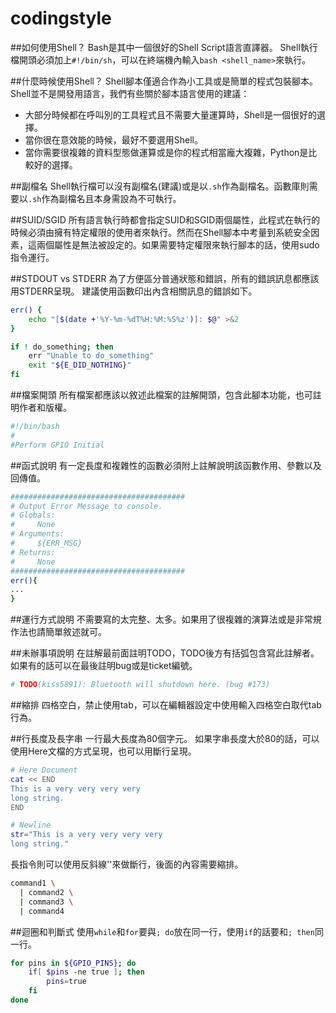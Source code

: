 # codingstyle

##如何使用Shell？
Bash是其中一個很好的Shell Script語言直譯器。
Shell執行檔開頭必須加上`#!/bin/sh`，可以在終端機內輸入`bash <shell_name>`來執行。

##什麼時候使用Shell？
Shell腳本僅適合作為小工具或是簡單的程式包裝腳本。
Shell並不是開發用語言，我們有些關於腳本語言使用的建議：
- 大部分時候都在呼叫別的工具程式且不需要大量運算時，Shell是一個很好的選擇。
- 當你很在意效能的時候，最好不要選用Shell。
- 當你需要很複雜的資料型態做運算或是你的程式相當龐大複雜，Python是比較好的選擇。

##副檔名
Shell執行檔可以沒有副檔名(建議)或是以`.sh`作為副檔名。函數庫則需要以`.sh`作為副檔名且本身需設為不可執行。

##SUID/SGID
所有語言執行時都會指定SUID和SGID兩個屬性，此程式在執行的時候必須由擁有特定權限的使用者來執行。然而在Shell腳本中考量到系統安全因素，這兩個屬性是無法被設定的。如果需要特定權限來執行腳本的話，使用sudo指令運行。

##STDOUT vs STDERR
為了方便區分普通狀態和錯誤，所有的錯誤訊息都應該用STDERR呈現。
建議使用函數印出內含相關訊息的錯誤如下。

```sh
err() {
    echo "[$(date +'%Y-%m-%dT%H:%M:%S%z')]: $@" >&2
}

if ! do_something; then
    err "Unable to do_something"
    exit "${E_DID_NOTHING}"
fi
```

##檔案開頭
所有檔案都應該以敘述此檔案的註解開頭，包含此腳本功能，也可註明作者和版權。

```sh
#!/bin/bash
#
#Perform GPIO Initial
```

##函式說明
有一定長度和複雜性的函數必須附上註解說明該函數作用、參數以及回傳值。

```sh
#######################################
# Output Error Message to console.
# Globals:
#     None
# Arguments:
#     ${ERR_MSG}
# Returns:
#     None
#######################################
err(){
...
}
```

##運行方式說明
不需要寫的太完整、太多。如果用了很複雜的演算法或是非常規作法也請簡單敘述就可。

##未辦事項說明
在註解最前面註明TODO，TODO後方有括弧包含寫此註解者。如果有的話可以在最後註明bug或是ticket編號。

```sh
# TODO(kiss5891): Bluetooth will shutdown here. (bug #173)
```

##縮排
四格空白，禁止使用tab，可以在編輯器設定中使用輸入四格空白取代tab行為。

##行長度及長字串
一行最大長度為80個字元。
如果字串長度大於80的話，可以使用Here文檔的方式呈現，也可以用斷行呈現。

```sh
# Here Document
cat << END
This is a very very very very
long string.
END

# Newline
str="This is a very very very very
long string."
```

長指令則可以使用反斜線'\'來做斷行，後面的內容需要縮排。

```sh
command1 \
  | command2 \
  | command3 \
  | command4
```

##迴圈和判斷式
使用`while`和`for`要與`; do`放在同一行，使用`if`的話要和`; then`同一行。

```sh
for pins in ${GPIO_PINS}; do
    if[ $pins -ne true ]; then
        pins=true
    fi
done
```
